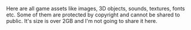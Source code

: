 Here are all game assets like images, 3D objects, sounds, textures, fonts etc.
Some of them are protected by copyright and cannot be shared to public.
It's size is over 2GB and I'm not going to share it here.